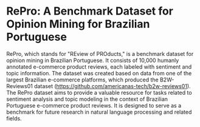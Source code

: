 # RePro: A Benchmark Dataset for Opinion Mining for Brazilian Portuguese

RePro, which stands for "REview of PROducts," is a benchmark dataset for opinion mining in Brazilian Portuguese. It consists of 10,000 humanly annotated e-commerce product reviews, each labeled with sentiment and topic information. The dataset was created based on data from one of the largest Brazilian e-commerce platforms, which produced the B2W-Reviews01 dataset (https://github.com/americanas-tech/b2w-reviews01). The RePro dataset aims to provide a valuable resource for tasks related to sentiment analysis and topic modeling in the context of Brazilian Portuguese e-commerce product reviews. It is designed to serve as a benchmark for future research in natural language processing and related fields.
